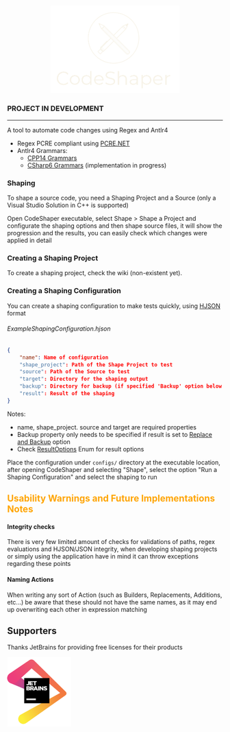 <p align="center">
<img src="Data/logo/CodeShaper-logos_transparent_cut.png" width="300"/>
</p>

### PROJECT IN DEVELOPMENT
___

 A tool to automate code changes using Regex and Antlr4

- Regex PCRE compliant using [PCRE.NET](https://github.com/ltrzesniewski/pcre-net)
- Antlr4 Grammars:
  - [CPP14 Grammars](https://github.com/antlr/grammars-v4/tree/master/cpp) 
  - [CSharp6 Grammars](https://github.com/antlr/grammars-v4/tree/master/csharp) (implementation in progress)

### Shaping
To shape a source code, you need a Shaping Project and a Source (only a Visual Studio Solution in C++ is supported)

Open CodeShaper executable, select Shape > Shape a Project and configurate the shaping options
and then shape source files, it will show the progression and the results,
you can easily check which changes were applied in detail


### Creating a Shaping Project
To create a shaping project, check the wiki (non-existent yet).


### Creating a Shaping Configuration
You can create a shaping configuration to make tests
quickly, using [HJSON](https://hjson.github.io/try.html) format

###### _ExampleShapingConfiguration.hjson_
``` json
{
    "name": Name of configuration
    "shape_project": Path of the Shape Project to test
    "source": Path of the Source to test
    "target": Directory for the shaping output
    "backup": Directory for backup (if specified 'Backup' option below
    "result": Result of the shaping
}
```

Notes:
 - name, shape_project. source and target are required properties
 - Backup property only needs to be specified if result is set to [Replace and Backup](https://github.com/OriDevTeam/CodeShaper/blob/9d6d056e88d06157897208277c0dba8991c36478/Lib/Configurations/ShapingConfiguration.cs#L37) option
 - Check [ResultOptions](https://github.com/OriDevTeam/CodeShaper/blob/9d6d056e88d06157897208277c0dba8991c36478/Lib/Configurations/ShapingConfiguration.cs#L31) Enum for result options


Place the configuration under `configs/` directory at the executable location,
after opening CodeShaper and selecting "Shape", select the option "Run a Shaping Configuration"
and select the shaping to run


## <span style="color:orange">Usability Warnings and Future Implementations Notes</span> 

#### Integrity checks
There is very few limited amount of checks for validations of paths, regex evaluations and HJSON/JSON integrity,
when developing shaping projects or simply using the application have in mind it can throw
exceptions regarding these points


#### Naming Actions
When writing any sort of Action (such as Builders, Replacements, Additions, etc...) be aware
that these should not have the same names, as it may end up overwriting each other
in expression matching


## Supporters
Thanks JetBrains for providing free licenses for their products

[<img src="Documentation/Assets/jetbrains.png" alt="JetBrains" width=150>](https://www.jetbrains.com/?from=CodeShaper)

